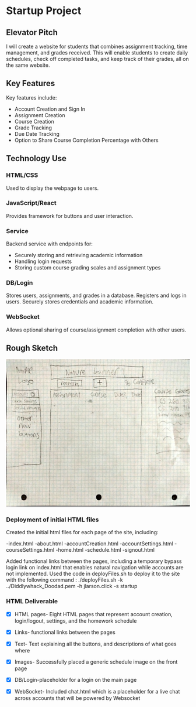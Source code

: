 # Startup Project

## Elevator Pitch

I will create a website for students that combines assignment tracking, time management, and grades received. This will enable students to create daily schedules, check off completed tasks, and keep track of their grades, all on the same website.

## Key Features

Key features include:
- Account Creation and Sign In
- Assignment Creation
- Course Creation
- Grade Tracking
- Due Date Tracking
- Option to Share Course Completion Percentage with Others

## Technology Use

### HTML/CSS
Used to display the webpage to users.

### JavaScript/React
Provides framework for buttons and user interaction.

### Service
Backend service with endpoints for:
- Securely storing and retrieving academic information
- Handling login requests
- Storing custom course grading scales and assignment types

### DB/Login
Stores users, assignments, and grades in a database. Registers and logs in users. Securely stores credentials and academic information.

### WebSocket
Allows optional sharing of course/assignment completion with other users.

## Rough Sketch

![Example Image](website_sketch.jpg)

### Deployment of initial HTML files
Created the initial html files for each page of the site, including:

-index.html
-about.html
-accountCreation.html
-accountSettings.html
-courseSettings.html
-home.html
-schedule.html
-signout.html

Added functional links between the pages, including a temporary bypass login link on index.html that enables natural navigation while accounts are not implemented. Used the code in deployFiles.sh to deploy it to the site with the following command :
 ./deployFiles.sh -k ../Diddlywhack_Doodad.pem -h jlarson.click -s startup

### HTML Deliverable
- [x] HTML pages- Eight HTML pages that represent account creation, login/logout, settings, and the homework schedule
- [x] Links- functional links between the pages
- [x] Text- Text explaining all the buttons, and descriptions of what goes where
- [x] Images- Successfully placed a generic schedule image on the front page
- [x] DB/Login-placeholder for a login on the main page
- [x] WebSocket- Included chat.html which is a placeholder for a live chat across accounts that will be powered by Websocket


